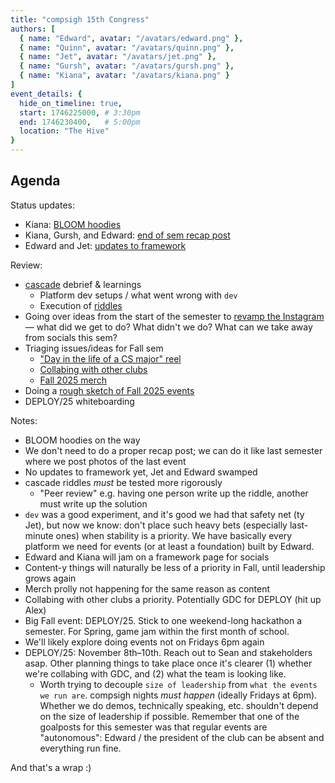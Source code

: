 ```yaml
---
title: "compsigh 15th Congress"
authors: [
  { name: "Edward", avatar: "/avatars/edward.png" },
  { name: "Quinn", avatar: "/avatars/quinn.png" },
  { name: "Jet", avatar: "/avatars/jet.png" },
  { name: "Gursh", avatar: "/avatars/gursh.png" },
  { name: "Kiana", avatar: "/avatars/kiana.png" }
]
event_details: {
  hide_on_timeline: true,
  start: 1746225000, # 3:30pm
  end: 1746230400,   # 5:00pm
  location: "The Hive"
}
---
```


## Agenda

Status updates:

- Kiana: [BLOOM hoodies](https://github.com/compsigh/compsigh/issues/44)
- Kiana, Gursh, and Edward: [end of sem recap post](https://github.com/compsigh/compsigh/issues/68)
- Edward and Jet: [updates to framework](https://github.com/compsigh/compsigh/issues/28)

Review:

- [cascade](https://github.com/compsigh/compsigh/issues/46) debrief & learnings
  - Platform dev setups / what went wrong with `dev`
  - Execution of [riddles](https://github.com/compsigh/compsigh/issues/50)
- Going over ideas from the start of the semester to [revamp the Instagram](https://github.com/compsigh/compsigh/issues/12) — what did we get to do? What didn't we do? What can we take away from socials this sem?
- Triaging issues/ideas for Fall sem
  - ["Day in the life of a CS major" reel](https://github.com/compsigh/compsigh/issues/19)
  - [Collabing with other clubs](https://github.com/compsigh/compsigh/issues/29)
  - [Fall 2025 merch](https://github.com/compsigh/compsigh/issues/65)
- Doing a [rough sketch of Fall 2025 events](https://github.com/compsigh/compsigh/issues/67)
- DEPLOY/25 whiteboarding

Notes:

- BLOOM hoodies on the way
- We don't need to do a proper recap post; we can do it like last semester where we post photos of the last event
- No updates to framework yet, Jet and Edward swamped
- cascade riddles *must* be tested more rigorously
  - "Peer review" e.g. having one person write up the riddle, another must write up the solution
- `dev` was a good experiment, and it's good we had that safety net (ty Jet), but now we know: don't place such heavy bets (especially last-minute ones) when stability is a priority. We have basically every platform we need for events (or at least a foundation) built by Edward.
- Edward and Kiana will jam on a framework page for socials
- Content-y things will naturally be less of a priority in Fall, until leadership grows again
- Merch prolly not happening for the same reason as content
- Collabing with other clubs a priority. Potentially GDC for DEPLOY (hit up Alex)
- Big Fall event: DEPLOY/25. Stick to one weekend-long hackathon a semester. For Spring, game jam within the first month of school.
- We'll likely explore doing events not on Fridays 6pm again
- DEPLOY/25: November 8th–10th. Reach out to Sean and stakeholders asap. Other planning things to take place once it's clearer (1) whether we're collabing with GDC, and (2) what the team is looking like.
  - Worth trying to decouple `size of leadership` from `what the events we run are`. compsigh nights *must happen* (ideally Fridays at 6pm). Whether we do demos, technically speaking, etc. shouldn't depend on the size of leadership if possible. Remember that one of the goalposts for this semester was that regular events are "autonomous": Edward / the president of the club can be absent and everything run fine.

And that's a wrap :)
